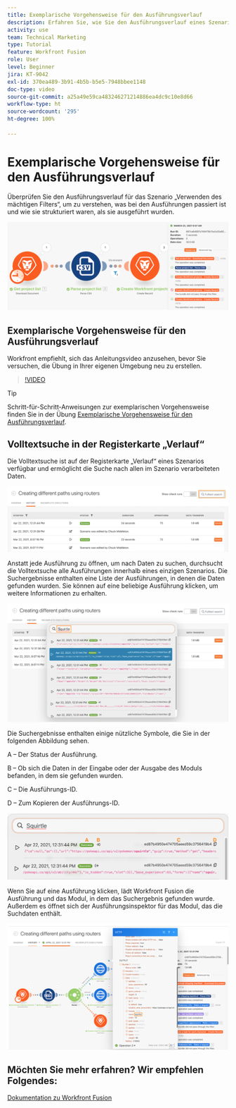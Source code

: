 ```yaml
---
title: Exemplarische Vorgehensweise für den Ausführungsverlauf
description: Erfahren Sie, wie Sie den Ausführungsverlauf eines Szenarios in [!DNL Adobe Workfront Fusion]überprüfen können, um zu sehen, was wann passiert ist.
activity: use
team: Technical Marketing
type: Tutorial
feature: Workfront Fusion
role: User
level: Beginner
jira: KT-9042
exl-id: 370ea489-3b91-4b5b-b5e5-7948bbee1148
doc-type: video
source-git-commit: a25a49e59ca483246271214886ea4dc9c10e8d66
workflow-type: ht
source-wordcount: '295'
ht-degree: 100%

---
```


# Exemplarische Vorgehensweise für den Ausführungsverlauf

Überprüfen Sie den Ausführungsverlauf für das Szenario „Verwenden des mächtigen Filters“, um zu verstehen, was bei den Ausführungen passiert ist und wie sie strukturiert waren, als sie ausgeführt wurden.

![Bild des Ausführungsverlaufs in einem Fusion-Szenario](assets/execution-history-and-scheduling-1.png)

## Exemplarische Vorgehensweise für den Ausführungsverlauf

Workfront empfiehlt, sich das Anleitungsvideo anzusehen, bevor Sie versuchen, die Übung in Ihrer eigenen Umgebung neu zu erstellen.

>[!VIDEO](https://video.tv.adobe.com/v/335283/?quality=12&learn=on)

>[!TIP]
>
>Schritt-für-Schritt-Anweisungen zur exemplarischen Vorgehensweise finden Sie in der Übung [Exemplarische Vorgehensweise für den Ausführungsverlauf](https://experienceleague.adobe.com/docs/workfront-learn/tutorials-workfront/fusion/exercises/execution-history.html?lang=de).

## Volltextsuche in der Registerkarte „Verlauf“

Die Volltextsuche ist auf der Registerkarte „Verlauf“ eines Szenarios verfügbar und ermöglicht die Suche nach allen im Szenario verarbeiteten Daten.

![Ein Bild zum Durchsuchen des Ausführungsverlaufs](assets/execution-history-and-scheduling-2.png)

Anstatt jede Ausführung zu öffnen, um nach Daten zu suchen, durchsucht die Volltextsuche alle Ausführungen innerhalb eines einzigen Szenarios. Die Suchergebnisse enthalten eine Liste der Ausführungen, in denen die Daten gefunden wurden. Sie können auf eine beliebige Ausführung klicken, um weitere Informationen zu erhalten.

![Ein Bild zum Durchsuchen eines Ausführungsverlaufs](assets/execution-history-and-scheduling-3.png)

Die Suchergebnisse enthalten einige nützliche Symbole, die Sie in der folgenden Abbildung sehen.

A – Der Status der Ausführung.

B – Ob sich die Daten in der Eingabe oder der Ausgabe des Moduls befanden, in dem sie gefunden wurden.

C – Die Ausführungs-ID.

D – Zum Kopieren der Ausführungs-ID.

![Ein Bild mit den Suchergebnissen eines Ausführungsverlaufs](assets/execution-history-and-scheduling-4.png)

Wenn Sie auf eine Ausführung klicken, lädt Workfront Fusion die Ausführung und das Modul, in dem das Suchergebnis gefunden wurde. Außerdem es öffnet sich der Ausführungsinspektor für das Modul, das die Suchdaten enthält.

![Ein Bild mit Links zum Ausführungsverlauf](assets/execution-history-and-scheduling-5.png)


## Möchten Sie mehr erfahren? Wir empfehlen Folgendes:

[Dokumentation zu Workfront Fusion](https://experienceleague.adobe.com/docs/workfront/using/adobe-workfront-fusion/workfront-fusion-2.html?lang=de)
